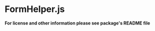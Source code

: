 FormHelper.js
=============

**For license and other information please see package's README file**

